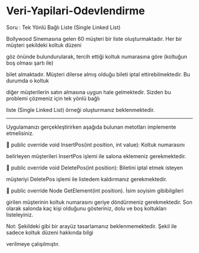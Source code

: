 # Veri-Yapilari-Odevlendirme

Soru : Tek Yönlü Bağlı Liste (Single Linked List)

Bollywood Sinemasına gelen 60 müşteri bir liste oluşturmaktadır. Her bir müşteri şekildeki koltuk düzeni 

göz önünde bulundurularak, tercih ettiği koltuk numarasına göre (koltuğun boş olması şartı ile)

bilet almaktadır. Müşteri dilerse almış olduğu bileti iptal ettirebilmektedir. Bu durumda o koltuk 

diğer müşterilerin satın almasına uygun hale gelmektedir. Sizden bu problemi çözmeniz için tek yönlü bağlı 

liste (Single Linked List) örneği oluşturmanız beklenmektedir.

------------------------------
Uygulamanızı gerçekleştirirken aşağıda bulunan metotları implemente etmelisiniz.

 public override void InsertPos(int position, int value): Koltuk numarasını
   
belirleyen müşterileri InsertPos işlemi ile salona eklemeniz gerekmektedir. 

 public override void DeletePos(int position): Biletini iptal etmek isteyen

müşteriyi DeletePos işlemi ile listedem kaldırmanız gerekmektedir. 

 public override Node GetElement(int position). İsim soyisim gibibilgileri

girilen müşterinin koltuk numarasını geriye döndürmeniz gerekmektedir.  Son olarak salonda kaç kişi olduğunu gösteriniz, dolu ve boş koltukları listeleyiniz.

Not: Şekildeki gibi bir arayüz tasarlamanız beklenmemektedir. Şekil ile sadece koltuk düzeni hakkında bilgi 

verilmeye çalışılmıştır.

